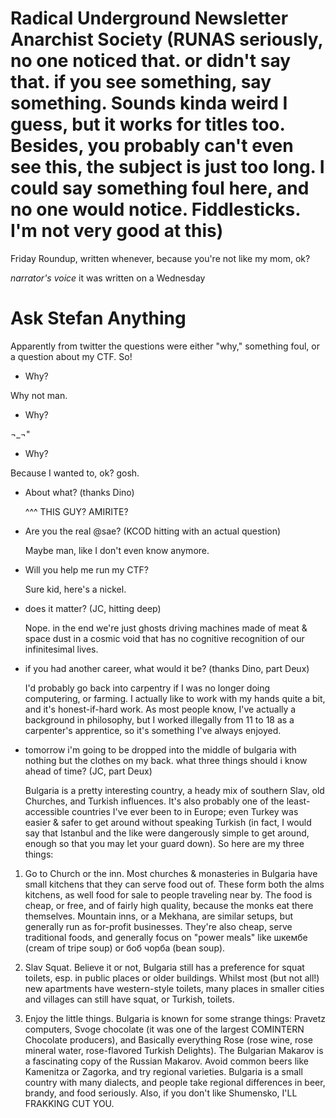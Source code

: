 # Radical Underground Newsletter Anarchist Society (RUNAS seriously, no one noticed that. or didn't say that. if you see something, say something. Sounds kinda weird I guess, but it works for titles too. Besides, you probably can't even see this, the subject is just too long. I could say something foul here, and no one would notice. Fiddlesticks. I'm not very good at this)

Friday Roundup, written whenever, because you're not like my mom, ok?

_narrator's voice_ it was written on a Wednesday

# Ask Stefan Anything

Apparently from twitter the questions were either "why," something foul, or a question about my CTF. So!

- Why?

Why not man.

- Why?

¬\_¬"

- Why?

Because I wanted to, ok? gosh.

- About what? (thanks Dino)

    ^^^ THIS GUY? AMIRITE?

- Are you the real @sae? (KCOD hitting with an actual question)

    Maybe man, like I don't even know anymore.

- Will you help me run my CTF?

    Sure kid, here's a nickel.

- does it matter? (JC, hitting deep)

    Nope. in the end we're just ghosts driving machines made of meat & space dust in a cosmic void that has no cognitive recognition of our infinitesimal lives. 

- if you had another career, what would it be? (thanks Dino, part Deux)

    I'd probably go back into carpentry if I was no longer doing computering, or farming. I actually like to work with my hands quite a bit, and it's honest-if-hard work. As most people know, I've actually a background in philosophy, but I worked illegally from 11 to 18 as a carpenter's apprentice, so it's something I've always enjoyed. 

- tomorrow i'm going to be dropped into the middle of bulgaria with nothing but the clothes on my back. what three things should i know ahead of time? (JC, part Deux)

    Bulgaria is a pretty interesting country, a heady mix of southern Slav, old Churches, and Turkish influences. It's also probably one of the least-accessible countries I've ever been to in Europe; even Turkey was easier & safer to get around without speaking Turkish (in fact, I would say that Istanbul and the like were dangerously simple to get around, enough so that you may let your guard down). So here are my three things:

1. Go to Church or the inn. Most churches & monasteries in Bulgaria have small kitchens that they can serve food out of. These form both the alms kitchens, as well food for sale to people traveling near by. The food is cheap, or free, and of fairly high quality, because the monks eat there themselves. Mountain inns, or a Mekhana, are similar setups, but generally run as for-profit businesses. They're also cheap, serve traditional foods, and generally focus on "power meals" like шкембе (cream of tripe soup) or боб чорба (bean soup). 

2. Slav Squat. Believe it or not, Bulgaria still has a preference for squat toilets, esp. in public places or older buildings. Whilst most (but not all!) new apartments have western-style toilets, many places in smaller cities and villages can still have squat, or Turkish, toilets. 

3. Enjoy the little things. Bulgaria is known for some strange things: Pravetz computers, Svoge chocolate (it was one of the largest COMINTERN Chocolate producers), and Basically everything Rose (rose wine, rose mineral water, rose-flavored Turkish Delights). The Bulgarian Makarov is a fascinating copy of the Russian Makarov. Avoid common beers like Kamenitza or Zagorka, and try regional varieties. Bulgaria is a small country with many dialects, and people take regional differences in beer, brandy, and food seriously. Also, if you don't like Shumensko, I'LL FRAKKING CUT YOU.
